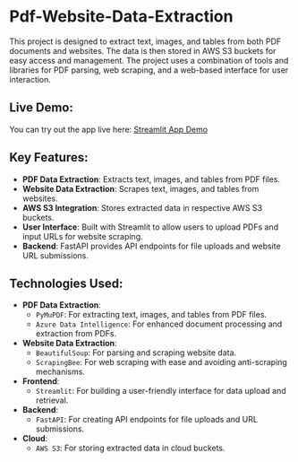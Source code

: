 # Pdf-Website-Data-Extraction

This project is designed to extract text, images, and tables from both PDF documents and websites. The data is then stored in AWS S3 buckets for easy access and management. The project uses a combination of tools and libraries for PDF parsing, web scraping, and a web-based interface for user interaction.

## Live Demo:

You can try out the app live here: [Streamlit App Demo]([YOUR_STREAMLIT_LINK_HERE](https://damg7245team6-lshvwtf6d8aotrsg7tyvwy.streamlit.app/))

## Key Features:
- **PDF Data Extraction**: Extracts text, images, and tables from PDF files.
- **Website Data Extraction**: Scrapes text, images, and tables from websites.
- **AWS S3 Integration**: Stores extracted data in respective AWS S3 buckets.
- **User Interface**: Built with Streamlit to allow users to upload PDFs and input URLs for website scraping.
- **Backend**: FastAPI provides API endpoints for file uploads and website URL submissions.

## Technologies Used:
- **PDF Data Extraction**:
  - `PyMuPDF`: For extracting text, images, and tables from PDF files.
  - `Azure Data Intelligence`: For enhanced document processing and extraction from PDFs.
- **Website Data Extraction**:
  - `BeautifulSoup`: For parsing and scraping website data.
  - `ScrapingBee`: For web scraping with ease and avoiding anti-scraping mechanisms.
- **Frontend**:
  - `Streamlit`: For building a user-friendly interface for data upload and retrieval.
- **Backend**:
  - `FastAPI`: For creating API endpoints for file uploads and URL submissions.
- **Cloud**:
  - `AWS S3`: For storing extracted data in cloud buckets.
